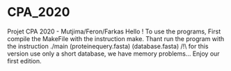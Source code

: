 # CPA_2020
Projet CPA 2020 - Mutjima/Feron/Farkas
Hello ! 
To use the programs, 
First compile the MakeFile with the instruction make.
Thant run the program with the instruction ./main (proteinequery.fasta) (database.fasta) /!\ for this version use only a short database, we have memory problems...
Enjoy our first edition.
